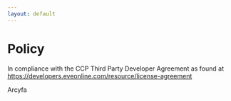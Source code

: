```yaml
---
layout: default
---
```


# Policy
In compliance with the CCP Third Party Developer Agreement as found at https://developers.eveonline.com/resource/license-agreement

Arcyfa

